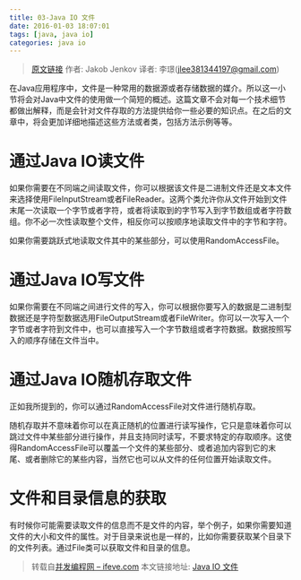 ```yaml
---
title: 03-Java IO 文件
date: 2016-01-03 18:07:01
tags: [java, java io]
categories: java io
---
```


> [原文链接](http://tutorials.jenkov.com/java-io/files.html)  作者: Jakob Jenkov  译者: 李璟(jlee381344197@gmail.com)

在Java应用程序中，文件是一种常用的数据源或者存储数据的媒介。所以这一小节将会对Java中文件的使用做一个简短的概述。这篇文章不会对每一个技术细节都做出解释，而是会针对文件存取的方法提供给你一些必要的知识点。在之后的文章中，将会更加详细地描述这些方法或者类，包括方法示例等等。


# 通过Java IO读文件
如果你需要在不同端之间读取文件，你可以根据该文件是二进制文件还是文本文件来选择使用FileInputStream或者FileReader。这两个类允许你从文件开始到文件末尾一次读取一个字节或者字符，或者将读取到的字节写入到字节数组或者字符数组。你不必一次性读取整个文件，相反你可以按顺序地读取文件中的字节和字符。

如果你需要跳跃式地读取文件其中的某些部分，可以使用RandomAccessFile。

# 通过Java IO写文件
如果你需要在不同端之间进行文件的写入，你可以根据你要写入的数据是二进制型数据还是字符型数据选用FileOutputStream或者FileWriter。你可以一次写入一个字节或者字符到文件中，也可以直接写入一个字节数组或者字符数据。数据按照写入的顺序存储在文件当中。

# 通过Java IO随机存取文件
正如我所提到的，你可以通过RandomAccessFile对文件进行随机存取。

随机存取并不意味着你可以在真正随机的位置进行读写操作，它只是意味着你可以跳过文件中某些部分进行操作，并且支持同时读写，不要求特定的存取顺序。这使得RandomAccessFile可以覆盖一个文件的某些部分、或者追加内容到它的末尾、或者删除它的某些内容，当然它也可以从文件的任何位置开始读取文件。

# 文件和目录信息的获取
有时候你可能需要读取文件的信息而不是文件的内容，举个例子，如果你需要知道文件的大小和文件的属性。对于目录来说也是一样的，比如你需要获取某个目录下的文件列表。通过File类可以获取文件和目录的信息。

> 转载自[并发编程网 – ifeve.com](http://ifeve.com/) 本文链接地址: [Java  IO 文件](http://ifeve.com/java-io-%E6%96%87%E4%BB%B6/)